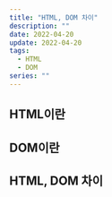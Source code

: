 ```yaml
---
title: "HTML, DOM 차이"
description: ""
date: 2022-04-20
update: 2022-04-20
tags:
  - HTML
  - DOM
series: ""
---
```


## HTML이란

## DOM이란

## HTML, DOM 차이

